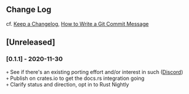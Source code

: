## Change Log

cf. [Keep a Changelog](http://keepachangelog.com/),
[How to Write a Git Commit Message](https://chris.beams.io/posts/git-commit/)

## [Unreleased]

### [0.1.1] - 2020-11-30
`+` See if there's an existing porting effort and/or interest in such ([Discord](https://discord.com/channels/612645357850984470/612645357850984473/782725863203930172))  
`+` Publish on crates.io to get the docs.rs integration going  
`+` Clarify status and direction, opt in to Rust Nightly
